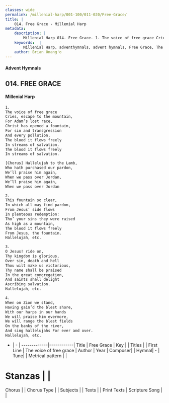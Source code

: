 ```yaml
---
classes: wide
permalink: /millenial-harp/001-100/011-020/Free-Grace/
title: |
    014. Free Grace - Millenial Harp
metadata:
    description: |
        Millenial Harp 014. Free Grace. 1. The voice of free grace Cries, escape to the mountain, For Adam’s lost race, Christ has opened a fountain, For sin and transgression And every pollution, The blood it flows freely In streams of salvation. The blood it flows freely  In streams of salvation.
    keywords:  |
        Millenial Harp, adventhymnals, advent hymnals, Free Grace, The voice of free grace . 
    author: Brian Onang'o
---
```

#### Advent Hymnals
## 014. FREE GRACE
####  Millenial Harp
```txt
1. 
The voice of free grace 
Cries, escape to the mountain, 
For Adam’s lost race, 
Christ has opened a fountain, 
For sin and transgression 
And every pollution, 
The blood it flows freely 
In streams of salvation. 
The blood it flows freely  
In streams of salvation.

[Chorus] Hallelujah to the Lamb, 
Who hath purchased our pardon, 
We’ll praise him again, 
When we pass over Jordan, 
We’ll praise him again, 
When we pass over Jordan

2. 
This fountain so clear, 
In which all may find pardon, 
From Jesus’ side flows 
In plenteous redemption: 
Tho’ your sins they were raised 
As high as a mountain, 
The blood it flows freely 
From Jesus, the fountain. 
Hallelujah, etc.

3. 
O Jesus! ride on, 
Thy kingdom is glorious, 
Over sin, death and hell 
Thou wilt make us victorious, 
Thy name shall be praised 
In the great congregation, 
And saints shall delight 
Ascribing salvation. 
Hallelujah, etc.

4. 
When on Zion we stand, 
Having gain’d the blest shore, 
With our harps in our hands 
We will praise him evermore, 
We will range the blest fields 
On the banks of the river, 
And sing hallelujahs For ever and over. 
Hallelujah, etc.
```
- |   -  |
-------------|------------|
Title | Free Grace |
Key |  |
Titles |  |
First Line | The voice of free grace  |
Author | 
Year | 
Composer|  |
Hymnal|  - |
Tune|  |
Metrical pattern | |
# Stanzas |  |
Chorus |  |
Chorus Type |  |
Subjects |  |
Texts |  |
Print Texts | 
Scripture Song |  |
    
